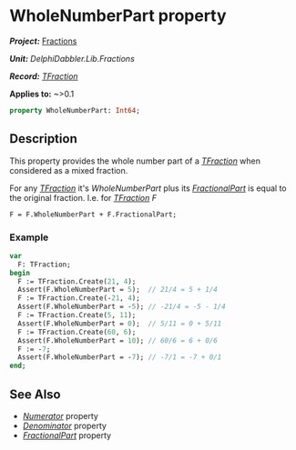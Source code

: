# WholeNumberPart property

***Project:*** [Fractions](../API.md)

***Unit:*** _DelphiDabbler.Lib.Fractions_

***Record:*** [_TFraction_](./TFraction.md)

**Applies to:** ~>0.1

```pascal
property WholeNumberPart: Int64;
```

## Description

This property provides the whole number part of a [_TFraction_](./TFraction.md) when considered as a mixed fraction.

For any [_TFraction_](./TFraction.md) it's _WholeNumberPart_ plus its [_FractionalPart_](./TFraction-FractionalPart.md) is equal to the original fraction. I.e. for [_TFraction_](./TFraction.md) _F_

```text
F = F.WholeNumberPart + F.FractionalPart;
```

### Example

```pascal
var
  F: TFraction;
begin
  F := TFraction.Create(21, 4);
  Assert(F.WholeNumberPart = 5);  // 21/4 = 5 + 1/4
  F := TFraction.Create(-21, 4);
  Assert(F.WholeNumberPart = -5); // -21/4 = -5 - 1/4
  F := TFraction.Create(5, 11);
  Assert(F.WholeNumberPart = 0);  // 5/11 = 0 + 5/11
  F := TFraction.Create(60, 6);
  Assert(F.WholeNumberPart = 10); // 60/6 = 6 + 0/6
  F := -7;
  Assert(F.WholeNumberPart = -7); // -7/1 = -7 + 0/1
end;
```

## See Also

* [_Numerator_](./TFraction-Numerator.md) property
* [_Denominator_](./TFraction-Denominator.md) property
* [_FractionalPart_](./TFraction-FractionalPart.md) property
